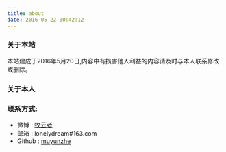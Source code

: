 ```yaml
---
title: about
date: 2016-05-22 00:42:12
---
```

### 关于本站

本站建成于2016年5月20日,内容中有损害他人利益的内容请及时与本人联系修改或删除。

### 关于本人



### 联系方式:

+ 微博 : [牧云者](http://weibo.com/gudaojuechen)
+ 邮箱 : lonelydream#163.com
+ Github : [muyunzhe](https://github.com/muyunzhe)
